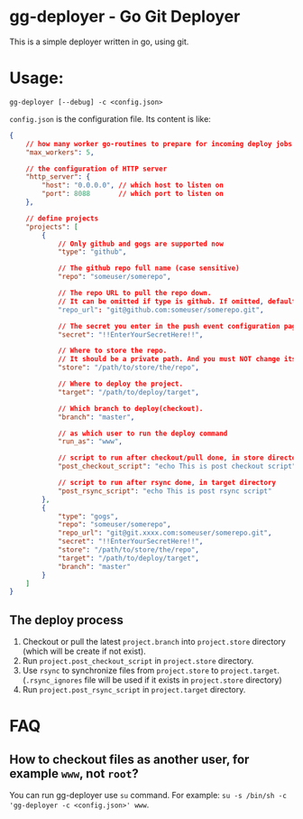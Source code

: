# gg-deployer - Go Git Deployer

This is a simple deployer written in go, using git.

# Usage:

```
gg-deployer [--debug] -c <config.json>
```

`config.json` is the configuration file. Its content is like:

```json
{
    // how many worker go-routines to prepare for incoming deploy jobs
    "max_workers": 5, 

    // the configuration of HTTP server
    "http_server": {
        "host": "0.0.0.0", // which host to listen on
        "port": 8088       // which port to listen on
    },

    // define projects
    "projects": [
        {
            // Only github and gogs are supported now
            "type": "github",  

            // The github repo full name (case sensitive)
            "repo": "someuser/somerepo", 

            // The repo URL to pull the repo down.
            // It can be omitted if type is github. If omitted, default repo_url is git@github.com:<repo>.git
            "repo_url": "git@github.com:someuser/somerepo.git", 

            // The secret you enter in the push event configuration page.
            "secret": "!!EnterYourSecretHere!!",

            // Where to store the repo. 
            // It should be a private path. And you must NOT change its content.
            "store": "/path/to/store/the/repo",

            // Where to deploy the project. 
            "target": "/path/to/deploy/target",

            // Which branch to deploy(checkout).
            "branch": "master",

            // as which user to run the deploy command
            "run_as": "www",

            // script to run after checkout/pull done, in store directory.
            "post_checkout_script": "echo This is post checkout script",

            // script to run after rsync done, in target directory
            "post_rsync_script": "echo This is post rsync script"
        },
        {
            "type": "gogs",
            "repo": "someuser/somerepo",
            "repo_url": "git@git.xxxx.com:someuser/somerepo.git",
            "secret": "!!EnterYourSecretHere!!",
            "store": "/path/to/store/the/repo",
            "target": "/path/to/deploy/target",
            "branch": "master"
        }
    ]
}
```

The deploy process
------------------------

1. Checkout or pull the latest `project.branch` into `project.store` directory (which will be create if not exist).
2. Run `project.post_checkout_script` in `project.store` directory.
3. Use `rsync` to synchronize files from `project.store` to `project.target`. (`.rsync_ignores` file will be used if it exists in `project.store` directory)
4. Run `project.post_rsync_script` in `project.target` directory.



# FAQ

How to checkout files as another user, for example `www`, not `root`?
---------------------------------------------------------------------
You can run gg-deployer use `su` command. For example: `su -s /bin/sh -c 'gg-deployer -c <config.json>' www`.




